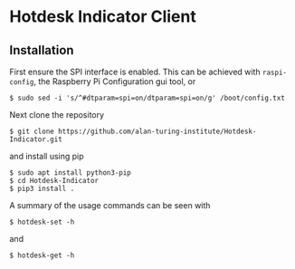# Hotdesk Indicator Client

## Installation

First ensure the SPI interface is enabled. This can be achieved with
`raspi-config`, the Raspberry Pi Configuration gui tool, or

```
$ sudo sed -i 's/^#dtparam=spi=on/dtparam=spi=on/g' /boot/config.txt
```

Next clone the repository

```
$ git clone https://github.com/alan-turing-institute/Hotdesk-Indicator.git
```

and install using pip

```
$ sudo apt install python3-pip
$ cd Hotdesk-Indicator
$ pip3 install .
```

A summary of the usage commands can be seen with

```
$ hotdesk-set -h
```

and

```
$ hotdesk-get -h
```
